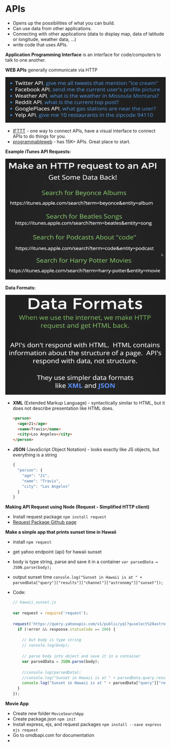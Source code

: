 # APIs

* Opens up the possibilities of what you can build.
* Can use data from other applications.
* Connecting with other applications (data to display map, data of latitude or longitude, weather data, ...)
* write code that uses APIs.



**Application Programming Interface** is an interface for code/computers to talk to one another.



**WEB APIs** generally communicate via HTTP

![WEB APIs](/img/s25-001.jpg)



* [IFTTT](http://www.ifttt.com) - one way to connect APIs, have a visual interface to connect APIs to do things for you.
* [programmableweb](http://www.programmableweb.com) - has 15K+ APIs. Great place to start. 



**Example iTunes API Requests:** 

![iTunes API Request](/img/s25-002.jpg)



**Data Formats:** 

![Data Formats](/img/s25-003.jpg)



* **XML** (Extended Markup Language) - syntactically similar to HTML, but it does not describe presentation like HTML does.

  ```html
  <person>
    <age>21</age>
    <name>Travis</name>
    <city>Los Angeles</city>
  </person>
  ```

* **JSON** (JavaScript Object Notation) - looks exactly like JS objects, but everything is a string

  ```javascript
  {
    "person": {
      "age": "21",
      "name": "Travis",
      "city": "Los Angeles"
    }
  }
  ```



**Making API Request using Node (Request - Simplified HTTP client)** 

* Install request package `npm install request` 
* [Request Package Github page](http://www.github.com/request/request)




**Make a simple app that prints sunset time in Hawaii** 

* install `npm request` 

* get yahoo endpoint (api) for hawaii sunset

* body is type string, parse and save it in a container `var parsedData = JSON.parse(body);` 

* output sunset time `console.log("Sunset in Hawaii is at " + parsedData["query"]["results"]["channel"]["astronomy"]["sunset"]);` 

* Code:

  ```javascript
  // hawaii_sunset.js

  var request = require('request');

  request('https://query.yahooapis.com/v1/public/yql?q=select%20astronomy.sunset%20from%20weather.forecast%20where%20woeid%20in%20(select%20woeid%20from%20geo.places(1)%20where%20text%3D%22maui%2C%20hi%22)&format=json&env=store%3A%2F%2Fdatatables.org%2Falltableswithkeys', function(error, response, body){
    if (!error && response.statusCode == 200) {

      // but body is type string
      // console.log(body);
      
      // parse body into object and save it in a container
      var parsedData = JSON.parse(body);
      
      //console.log(parsedData);
      //console.log("Sunset in Hawaii is at " + parsedData.query.results.channel.astronomy.sunset);
      console.log("Sunset in Hawaii is at " + parsedData["query"]["results"]["channel"]["astronomy"]["sunset"]);
    }
  });
  ```





**Movie App** 

* Create new folder `MovieSearchApp` 
* Create package.json `npm init` 
* Install express, ejs, and request packages `npm install --save express ejs request` 
* Go to omdbapi.com for documentation
* ​